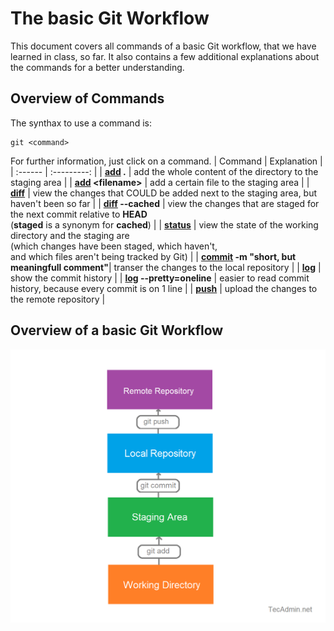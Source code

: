 # The basic Git Workflow

This document covers all commands of a basic Git workflow, that we have learned in class, so far. It also contains a few additional explanations about the commands for a better understanding.

## Overview of Commands

The synthax to use a command is:
```console
git <command>
```
For further information, just click on a command.
| Command | Explanation |
| :------ | :---------: |
| **[add](https://git-scm.com/docs/git-add) .** | add the whole content of the directory to the staging area |
| **[add](https://git-scm.com/docs/git-add) \<filename\>** | add a certain file to the staging area |
| **[diff](https://git-scm.com/docs/git-diff)** | view the changes that COULD be added next to the staging area, but haven't been so far | 
| **[diff](https://git-scm.com/docs/git-diff) --cached** | view the changes that are staged for the next commit relative to **HEAD** <br> (**staged** is a synonym for **cached**) |
| **[status](https://git-scm.com/docs/git-status)** | view the state of the working directory and the staging are<br>(which changes have been staged, which haven't,<br> and which files aren't being tracked by Git) |
|  **[commit](https://git-scm.com/docs/git-commit) -m "short, but meaningfull comment"**| transer the changes to the local repository |
| **[log](https://git-scm.com/docs/git-log)** | show the commit history |
| **[log](https://git-scm.com/docs/git-log) --pretty=oneline** | easier to read commit history, because every commit is on 1 line |
| **[push](https://git-scm.com/docs/git-push)** | upload the changes to the remote repository |

## Overview of a basic Git Workflow

![git_workflow_overview](explained-git-basic-workflow.png)
